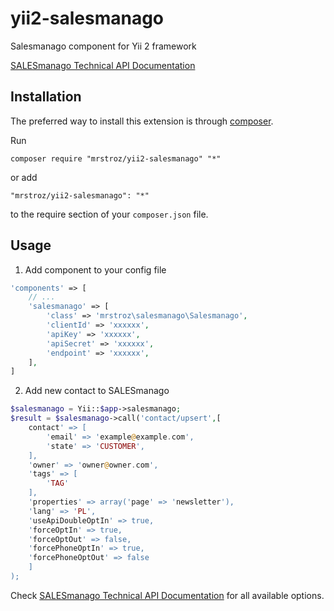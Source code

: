 # yii2-salesmanago
Salesmanago component for Yii 2 framework

[SALESmanago Technical API Documentation](http://support.salesmanago.pl/wp-content/uploads/2014/10/SALESmanago-API-en.pdf)

Installation
------------

The preferred way to install this extension is through [composer](http://getcomposer.org/download/).

Run

```
composer require "mrstroz/yii2-salesmanago" "*"
```

or add

```
"mrstroz/yii2-salesmanago": "*"
```

to the require section of your `composer.json` file.

Usage
-----

1. Add component to your config file
```php
'components' => [
    // ...
    'salesmanago' => [
        'class' => 'mrstroz\salesmanago\Salesmanago',
        'clientId' => 'xxxxxx',
        'apiKey' => 'xxxxxx',
        'apiSecret' => 'xxxxxx',
        'endpoint' => 'xxxxxx',
    ],
]
```

2. Add new contact to SALESmanago
```php
$salesmanago = Yii::$app->salesmanago;
$result = $salesmanago->call('contact/upsert',[
    contact' => [
        'email' => 'example@example.com',
        'state' => 'CUSTOMER',
    ],
    'owner' => 'owner@owner.com',
    'tags' => [
        'TAG'
    ],
    'properties' => array('page' => 'newsletter'),
    'lang' => 'PL',
    'useApiDoubleOptIn' => true,
    'forceOptIn' => true,
    'forceOptOut' => false,
    'forcePhoneOptIn' => true,
    'forcePhoneOptOut' => false
    ]
);
```

Check [SALESmanago Technical API Documentation](http://support.salesmanago.pl/wp-content/uploads/2014/10/SALESmanago-API-en.pdf) for all available options.
